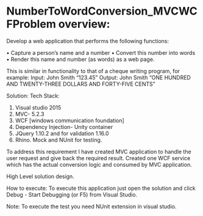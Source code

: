 # NumberToWordConversion_MVCWCFProblem overview: 
Develop a web application that performs the following functions:
 
•	Capture a person’s name and a number
•	Convert this number into words
•	Render this name and number (as words) as a web page.
 
This is similar in functionality to that of a cheque writing program, for example:
Input: John Smith
“123.45”
Output: John Smith
“ONE HUNDRED AND TWENTY-THREE DOLLARS AND FORTY-FIVE CENTS”


Solution:
Tech Stack:
1.	Visual studio 2015
2.	MVC- 5.2.3
3.	WCF [windows communication foundation]
4.	Dependency Injection- Unity container 
5.	JQuery 1.10.2 and for validation 1.16.0
6.	Rhino. Mock and NUnit for testing.

To address this requirement I have created MVC application to handle the user request and give back the required result. 
Created one WCF service which has the actual conversion logic and consumed by MVC application.


High Level solution design.

	

How to execute:
To execute this application just open the solution and click Debug - Start Debugging (or F5) from Visual Studio.

Note: To execute the test you need NUnit extension in visual studio.


